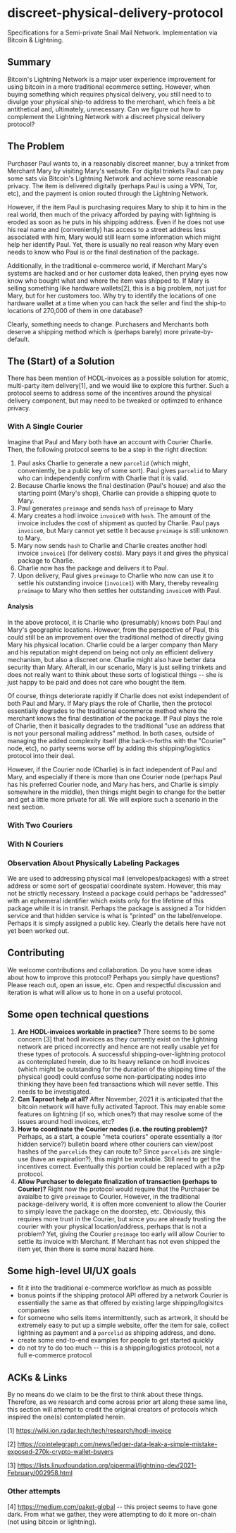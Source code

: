 # discreet-physical-delivery-protocol
Specifications for a Semi-private Snail Mail Network. Implementation via Bitcoin &amp; Lightning.

## Summary 
Bitcoin's Lightning Network is a major user experience improvement for using bitcoin in a more traditional
ecommerce setting. However, when buying something which requires physical delivery, you still need to to divulge your physical ship-to address to the merchant, which feels a bit antithetical and, ultimately, unnecessary. Can we figure out how to complement the Lightning Network with a discreet physical delivery protocol?

## The Problem
Purchaser Paul wants to, in a reasonably discreet manner, buy a trinket from 
Merchant Mary by visiting Mary's website. For digital trinkets Paul can pay some
sats via Bitcoin's Lightning Network and achieve some reasonable privacy. The item is
delivered digitally (perhaps Paul is using a VPN, Tor, etc), and the payment is onion
routed through the Lightning Network.

However, if the item Paul is purchasing requires Mary to ship it to him in the
real world, then much of the privacy afforded by paying with lightning is eroded
as soon as he puts in his shipping address. Even if he does not use his real name
and (conveniently) has access to a street address less associated with him, Mary
would still learn some information which might help her identify Paul. Yet,
there is usually no real reason why Mary even needs to know who Paul is or the 
final destination of the package.

Additionally, in the traditional e-commerce world, if Merchant Mary's systems are
hacked and or her customer data leaked, then prying eyes now know who bought
what and where the item was shipped to. If Mary is selling something like
hardware wallets[2], this is a big problem, not just for Mary, but for her
customers too. Why try to identify the locations of one hardware wallet at a
time when you can hack the seller and find the ship-to locations of 270,000 of 
them in one database?

Clearly, something needs to change. Purchasers and Merchants both deserve a
shipping method which is (perhaps barely) more private-by-default.

## The (Start) of a Solution
There has been mention of HODL-invoices as a possible solution for atomic,
multi-party item delivery[1], and we would like to explore this further. Such
a protocol seems to address some of the incentives around the physical delivery
component, but may need to be tweaked or optimzed to enhance privacy.

### With A Single Courier
Imagine that Paul and Mary both have an account with Courier Charlie. Then, the
following protocol seems to be a step in the right direction:
1.  Paul asks Charlie to generate a new `parcelid` (which might, conveniently, be a public key of some sort). Paul gives `parcelid` to Mary who can independently confirm with Charlie that it is valid.
2.  Because Charlie knows the final destination (Paul's house) and also the starting point (Mary's shop), Charlie can provide a shipping quote to Mary.
2.  Paul generates `preimage` and sends `hash` of `preimage` to Mary 
2.  Mary creates a hodl invoice `invoice0` with `hash`. The amount of the invoice includes the cost of shipment as quoted by Charlie. Paul pays `invoice0`, but Mary cannot yet settle it because `preimage` is still unknown to Mary.
3.  Mary now sends `hash` to Charlie and Charlie creates another hodl invoice `invoice1` (for delivery costs). Mary pays it and gives the physical package to Charlie.
4.  Charlie now has the package and delivers it to Paul.
5.  Upon delivery, Paul gives `preimage` to Charlie who now can use it to settle his outstanding invoice (`invoice1`) with Mary, thereby revealing `preimage` to Mary who then settles her outstanding `invoice0` with Paul.

#### Analysis
In the above protocol, it is Charlie who (presumably) knows both Paul and Mary's geographic locations. However, from the perspective of Paul, this could still be an improvement over the traditional method of directly giving Mary his physical location. Charlie could be a larger company than Mary and his reputation might depend on being not only an efficient delivery mechanism, but also a discreet one. Charlie might also have better data security than Mary. Afterall, in our scenario, Mary is just selling trinkets and does not really want to think about these sorts of logistical things -- she is just happy to be paid and does not care who bought the item.

Of course, things deteriorate rapidly if Charlie does not exist independent of both Paul and Mary. If Mary plays the role of Charlie, then the protocol essentially degrades to the traditional ecommerce method where the merchant knows the final destination of the package. If Paul plays the role of Charlie, then it basically degrades to the traditional "use an address that is not your personal mailing address" method. In both cases, outside of managing the added complexity itself (the back-n-forths with the "Courier" node, etc), no party seems worse off by adding this shipping/logistics protocol into their deal. 

However, if the Courier node (Charlie) is in fact independent of Paul and Mary, and especially if there is more than one Courier node (perhaps Paul has his preferred Courier node, and Mary has hers, and Charlie is simply somewhere in the middle), then things might begin to change for the better and get a little more private for all. We will explore such a scenario in the next section.

### With Two Couriers

### With N Couriers

### Observation About Physically Labeling Packages
We are used to addressing physical mail (envelopes/packages) with a street address
or some sort of geospatial coordinate system. However, this may not be strictly necessary.
Instead a package could perhaps be "addressed" with an ephemeral identifier which exists
only for the lifetime of this package while it is in transit. Perhaps the package is assigned a
Tor hidden service and that hidden service is what is "printed" on the label/envelope. Perhaps it is
simply assigned a public key. Clearly the details here have not yet been worked out.
 
## Contributing
We welcome contributions and collaboration. Do you have some ideas about how to improve this protocol? Perhaps you simply have questions? Please reach out, open an issue, etc. Open and respectful discussion and iteration is what will allow us to hone in on a useful protocol.

## Some open technical questions
1. **Are HODL-invoices workable in practice?** There seems to be some concern [3] that hodl invoices as they currently exist on the lightning network are priced incorrectly and hence are not really usable yet for these types of protocols. A successful shipping-over-lightning protocol as contemplated herein, due to its heavy reliance on hodl invoices (which might be outstanding for the duration of the shipping time of the physical good) could confuse some non-participating nodes into thinking they have been fed transactions which will never settle. This needs to be investigated.
2. **Can Taproot help at all?** After November, 2021 it is anticipated that the bitcoin network will have fully activated Taproot. This may enable some features on lightning (if so, which ones?) that may resolve some of the issues around hodl invoices, etc?
3. **How to coordinate the Courier nodes (i.e. the routing problem)?** Perhaps, as a start, a couple "meta couriers" operate essentially a (tor hidden service?) bulletin board where other couriers can view/post hashes of the `parcelids` they can route to? Since `parcelids` are single-use (have an expiration?), this might be workable. Still need to get the incentives correct. Eventually this portion could be replaced with a p2p protocol.
4. **Allow Purchaser to delegate finalization of transaction (perhaps to Courier)?** Right now the protocol would require that the Purchaser be avaialbe to give `preimage` to Courier. However, in the traditional package-delivery world, it is often more convenient to allow the Courier to simply leave the package on the doorstep, etc. Obviously, this requires more trust in the Courier, but since you are already trusting the courier with your physical location/address, perhaps that is not a problem? Yet, giving the Courier `preimage` too early will allow Courier to settle its invoice with Merchant. If Merchant has not even shipped the item yet, then there is some moral hazard here.

## Some high-level UI/UX goals
* fit it into the traditional e-commerce workflow as much as possible
* bonus points if the shipping protocol API offered by a network Courier is essentially the same as that offered by existing large shipping/logisitcs companies
* for someone who sells items intermittently, such as artwork, it should be extremely easy to put up a simple website, offer the item for sale, collect lightning as payment and a `parcelid` as shipping address, and done.
* create some end-to-end examples for people to get started quickly
* do not try to do too much -- this is a shipping/logistics protocol, not a full e-commerce protocol

## ACKs & Links
By no means do we claim to be the first to think about these things. Therefore, as
we research and come across prior art along these same line, this section will
attempt to credit the original creators of protocols which inspired the one(s)
contemplated herein.

[1] https://wiki.ion.radar.tech/tech/research/hodl-invoice

[2] https://cointelegraph.com/news/ledger-data-leak-a-simple-mistake-exposed-270k-crypto-wallet-buyers

[3] https://lists.linuxfoundation.org/pipermail/lightning-dev/2021-February/002958.html

### Other attempts

[4] https://medium.com/paket-global -- this project seems to have gone dark. From what we gather, they were attempting to do it more on-chain (not using bitcoin or lightning).
